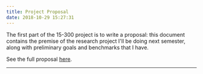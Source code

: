 ```yaml
---
title: Project Proposal
date: 2018-10-29 15:27:31
---
```


The first part of the 15-300 project is to write a proposal: this document contains the premise of the research project I'll be doing next semester, along with preliminary goals and benchmarks that I have.

See the full proposal [here](../research_proposal.pdf).

---
